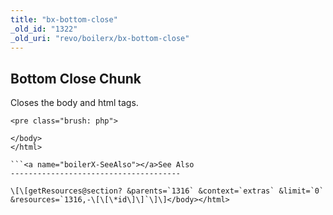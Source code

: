 ```yaml
---
title: "bx-bottom-close"
_old_id: "1322"
_old_uri: "revo/boilerx/bx-bottom-close"
---
```


Bottom Close Chunk
------------------

Closes the body and html tags.

 ```
<pre class="brush: php">

</body>
</html>

```<a name="boilerX-SeeAlso"></a>See Also
--------------------------------------

 \[\[getResources@section? &parents=`1316` &context=`extras` &limit=`0` &resources=`1316,-\[\[\*id\]\]`\]\]</body></html>